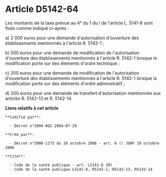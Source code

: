 # Article D5142-64

Les montants de la taxe prévue au 4° du 1 du I de l'article L. 5141-8 sont fixés comme indiqué ci-après :

a) 2 000 euros pour une demande d'autorisation d'ouverture des établissements mentionnés à l'article R. 5142-1 ;

b) 500 euros pour une demande de modification de l'autorisation d'ouverture des établissements mentionnés à l'article R.
5142-1 lorsque la modification porte sur des éléments d'ordre technique ;

c) 200 euros pour une demande de modification de l'autorisation d'ouverture des établissements mentionnés à l'article R.
5142-1 lorsque la modification porte sur des éléments d'ordre administratif ;

d) 200 euros pour une demande de transfert d'autorisation mentionnée aux articles R. 5142-13 et R. 5142-14.

**Liens relatifs à cet article**

	**Codifié par**:

	  - Décret n°2004-802 2004-07-29

	**Créé par**:

	  - Décret n°2006-1273 du 18 octobre 2006 - art. 6 () JORF 19 octobre 2006

	**Cite**:

	  - Code de la santé publique - art. L5141-8 (M)
	  - Code de la santé publique L5141-8, R5142-1, R5142-13, R5142-14
